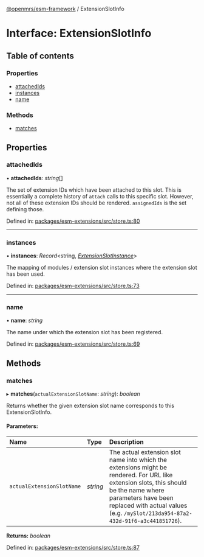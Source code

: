 [@openmrs/esm-framework](../API.md) / ExtensionSlotInfo

# Interface: ExtensionSlotInfo

## Table of contents

### Properties

- [attachedIds](extensionslotinfo.md#attachedids)
- [instances](extensionslotinfo.md#instances)
- [name](extensionslotinfo.md#name)

### Methods

- [matches](extensionslotinfo.md#matches)

## Properties

### attachedIds

• **attachedIds**: *string*[]

The set of extension IDs which have been attached to this slot.
This is essentially a complete history of `attach` calls to this specific slot.
However, not all of these extension IDs should be rendered.
`assignedIds` is the set defining those.

Defined in: [packages/esm-extensions/src/store.ts:80](https://github.com/nk183/openmrs-esm-core/blob/master/packages/esm-extensions/src/store.ts#L80)

___

### instances

• **instances**: *Record*<string, [*ExtensionSlotInstance*](extensionslotinstance.md)\>

The mapping of modules / extension slot instances where the extension slot has been used.

Defined in: [packages/esm-extensions/src/store.ts:73](https://github.com/nk183/openmrs-esm-core/blob/master/packages/esm-extensions/src/store.ts#L73)

___

### name

• **name**: *string*

The name under which the extension slot has been registered.

Defined in: [packages/esm-extensions/src/store.ts:69](https://github.com/nk183/openmrs-esm-core/blob/master/packages/esm-extensions/src/store.ts#L69)

## Methods

### matches

▸ **matches**(`actualExtensionSlotName`: *string*): *boolean*

Returns whether the given extension slot name corresponds to this ExtensionSlotInfo.

#### Parameters:

Name | Type | Description |
:------ | :------ | :------ |
`actualExtensionSlotName` | *string* | The actual extension slot name into which the extensions might be rendered. For URL like extension slots, this should be the name where parameters have been replaced with actual values (e.g. `/mySlot/213da954-87a2-432d-91f6-a3c441851726`).    |

**Returns:** *boolean*

Defined in: [packages/esm-extensions/src/store.ts:87](https://github.com/nk183/openmrs-esm-core/blob/master/packages/esm-extensions/src/store.ts#L87)
